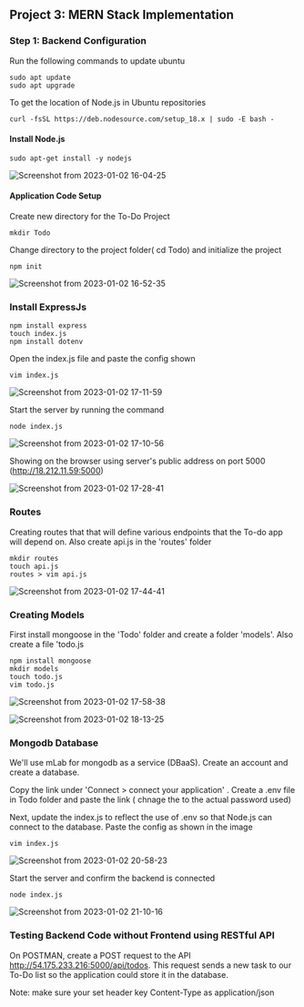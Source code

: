 ## Project 3: MERN Stack Implementation

### Step 1: Backend Configuration

Run the following commands to update ubuntu

~~~
sudo apt update
sudo apt upgrade
~~~


To get the location of Node.js in Ubuntu repositories

~~~
curl -fsSL https://deb.nodesource.com/setup_18.x | sudo -E bash -
~~~

#### Install Node.js

~~~
sudo apt-get install -y nodejs
~~~



![Screenshot from 2023-01-02 16-04-25](https://user-images.githubusercontent.com/66005935/210248884-04385004-90de-4053-a4e2-58f6564ef266.png)




#### Application Code Setup

Create new directory for the To-Do Project

~~~
mkdir Todo
~~~


Change directory to the project folder( cd Todo) and initialize the project

~~~
npm init
~~~



![Screenshot from 2023-01-02 16-52-35](https://user-images.githubusercontent.com/66005935/210254215-01c23b8b-1a02-4543-b37b-6c5559b8c416.png)



### Install ExpressJs

~~~
npm install express
touch index.js
npm install dotenv
~~~


Open the index.js file and paste the config shown


~~~
vim index.js
~~~



![Screenshot from 2023-01-02 17-11-59](https://user-images.githubusercontent.com/66005935/210256439-7de23cc0-8ee4-464f-a758-a474ab877d1d.png)




Start the server by running the command


~~~
node index.js
~~~


![Screenshot from 2023-01-02 17-10-56](https://user-images.githubusercontent.com/66005935/210256466-6a0bf73f-68ba-487e-9986-aaca43829b90.png)


Showing on the browser using server's public address on port 5000 (http://18.212.11.59:5000)



![Screenshot from 2023-01-02 17-28-41](https://user-images.githubusercontent.com/66005935/210258128-6ea0a226-43ca-4489-9be5-84ac4fabdacd.png)



### Routes

Creating routes that that will define various endpoints that the To-do app will depend on. Also create api.js in the 'routes' folder

~~~
mkdir routes
touch api.js
routes > vim api.js
~~~



![Screenshot from 2023-01-02 17-44-41](https://user-images.githubusercontent.com/66005935/210259144-5bc94909-0bbb-4e3a-83d3-0735a1b64e98.png)



### Creating Models

First install mongoose in the 'Todo' folder and create a folder 'models'. Also create a file 'todo.js


~~~
npm install mongoose
mkdir models
touch todo.js
vim todo.js
~~~



![Screenshot from 2023-01-02 17-58-38](https://user-images.githubusercontent.com/66005935/210260513-443eede3-bff5-464a-859b-196f91def344.png)



![Screenshot from 2023-01-02 18-13-25](https://user-images.githubusercontent.com/66005935/210261959-9a2a0a01-a0e2-423a-9e52-ea0d4a103a94.png)



### Mongodb Database


We'll use mLab for mongodb as a service (DBaaS). Create an account and create a database.

Copy the link under 'Connect > connect your application' . Create a .env file in Todo folder and paste the link ( chnage the <password> to the actual password used)

Next, update the index.js to reflect the use of .env so that Node.js can connect to the database. Paste the config as shown in the image

~~~
vim index.js
~~~



![Screenshot from 2023-01-02 20-58-23](https://user-images.githubusercontent.com/66005935/210273912-b0127178-f757-49dc-acdd-d98743122831.png)


Start the server and confirm the backend is connected
 

~~~
node index.js
~~~

  
  
![Screenshot from 2023-01-02 21-10-16](https://user-images.githubusercontent.com/66005935/210274822-b34701d1-52cb-4f38-baea-e6183f3594e0.png)

  

### Testing Backend Code without Frontend using RESTful API
 
  
 
On POSTMAN, create a POST request to the API http://54.175.233.216:5000/api/todos. This request sends a new task to our To-Do list so the application could store it in the database.

Note: make sure your set header key Content-Type as application/json
 


  
  
  
  
  
  
  
  
